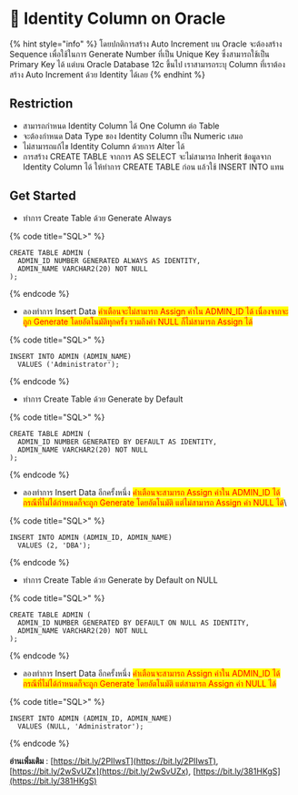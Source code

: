 # 🍐 Identity Column on Oracle

{% hint style="info" %}
โดยปกติการสร้าง Auto Increment บน Oracle จะต้องสร้าง Sequence เพื่อใช้ในการ Generate Number ที่เป็น Unique Key ซึ่งสามารถใช้เป็น Primary Key ได้ แต่บน Oracle Database 12c ขึ้นไป เราสามารถระบุ Column ที่เราต้องสร้าง Auto Increment ด้วย Identity ได้เลย
{% endhint %}

## **Restriction**

* สามารถกำหนด Identity Column ได้ One Column ต่อ Table
* จะต้องกำหนด Data Type ของ Identity Column เป็น Numeric เสมอ
* ไม่สามารถแก้ไข Identity Column ด้วยการ Alter ได้
* การสร้าง CREATE TABLE จากการ AS SELECT จะไม่สามารถ Inherit ข้อมูลจาก Identity Column ได้ ให้ทำการ CREATE TABLE ก่อน แล้วใช้ INSERT INTO แทน

## **Get Started**

* ทำการ Create Table ด้วย Generate Always

{% code title="SQL>" %}
```
CREATE TABLE ADMIN (
  ADMIN_ID NUMBER GENERATED ALWAYS AS IDENTITY,
  ADMIN_NAME VARCHAR2(20) NOT NULL
);
```
{% endcode %}

* ลองทำการ Insert Data <mark style="color:red;">คำเตือนจะไม่สามารถ Assign ค่าใน ADMIN\_ID ได้ เนื่องจากจะถูก Generate โดยอัตโนมัติทุกครั้ง รวมถึงค่า NULL ก็ไม่สามารถ Assign ได้</mark>

{% code title="SQL>" %}
```
INSERT INTO ADMIN (ADMIN_NAME)
  VALUES ('Administrator');
```
{% endcode %}

* ทำการ Create Table ด้วย Generate by Default

{% code title="SQL>" %}
```
CREATE TABLE ADMIN (
  ADMIN_ID NUMBER GENERATED BY DEFAULT AS IDENTITY,
  ADMIN_NAME VARCHAR2(20) NOT NULL
);
```
{% endcode %}

* ลองทำการ Insert Data อีกครั้งหนึ่ง <mark style="color:red;">คำเตือนจะสามารถ Assign ค่าใน ADMIN\_ID ได้ กรณีที่ไม่ได้กำหนดก็จะถูก Generate โดยอัตโนมัติ แต่ไม่สามารถ Assign ค่า NULL ได้</mark>\


{% code title="SQL>" %}
```
INSERT INTO ADMIN (ADMIN_ID, ADMIN_NAME)
  VALUES (2, 'DBA');
```
{% endcode %}

* ทำการ Create Table ด้วย Generate by Default on NULL

{% code title="SQL>" %}
```
CREATE TABLE ADMIN (
  ADMIN_ID NUMBER GENERATED BY DEFAULT ON NULL AS IDENTITY,
  ADMIN_NAME VARCHAR2(20) NOT NULL
);
```
{% endcode %}

* ลองทำการ Insert Data อีกครั้งหนึ่ง <mark style="color:red;">คำเตือนจะสามารถ Assign ค่าใน ADMIN\_ID ได้ กรณีที่ไม่ได้กำหนดก็จะถูก Generate โดยอัตโนมัติ แต่สามารถ Assign ค่า NULL ได้</mark>

{% code title="SQL>" %}
```
INSERT INTO ADMIN (ADMIN_ID, ADMIN_NAME)
  VALUES (NULL, 'Administrator');
```
{% endcode %}

**อ่านเพิ่มเติม** : [https://bit.ly/2PIIwsT](https://bit.ly/2PIIwsT), [https://bit.ly/2wSvUZx](https://bit.ly/2wSvUZx), [https://bit.ly/381HKgS](https://bit.ly/381HKgS)
